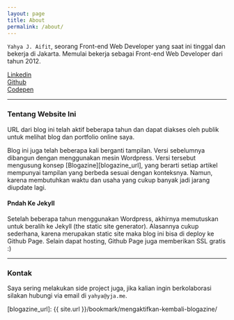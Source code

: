```yaml
---
layout: page
title: About
permalink: /about/
---
```


`Yahya J. Aifit`, seorang Front-end Web Developer yang saat ini tinggal dan bekerja di Jakarta. Memulai bekerja sebagai Front-end Web Developer dari tahun 2012.

<div class="o-grid">
  <div class="o-grid__item u-txt--fair u-fg--grey u-mrgn-bottom--3" >
    <span class="icon-linkedin"></span>
    <a href="https://linkedin.com/in/omipit" target="_blank">
      Linkedin
    </a>
  </div>
  <div class="o-grid__item u-txt--fair u-fg--grey u-mrgn-bottom--3" >
    <span class="icon-github"></span>
    <a href="https://github.com/aifit" target="_blank">
      Github
    </a>
  </div>
  <div class="o-grid__item u-txt--fair u-fg--grey u-mrgn-bottom--3" >
    <span class="icon-codepen"></span>
    <a href="https://codepen.io/yja" target="_blank">
      Codepen
    </a>
  </div>
</div>

___

### Tentang Website Ini

URL dari blog ini telah aktif beberapa tahun dan dapat diakses oleh publik untuk melihat blog dan portfolio online saya.

Blog ini juga telah beberapa kali berganti tampilan. Versi sebelumnya dibangun dengan menggunakan mesin Wordpress. Versi tersebut mengusung konsep [Blogazine][blogazine_url], yang berarti setiap artikel mempunyai tampilan yang berbeda sesuai dengan konteksnya. Namun, karena membutuhkan waktu dan usaha yang cukup banyak jadi jarang diupdate lagi.

#### Pndah Ke Jekyll

Setelah beberapa tahun menggunakan Wordpress, akhirnya memutuskan untuk beralih ke Jekyll (the static site generator). Alasannya cukup sederhana, karena merupakan static site maka blog ini bisa di deploy ke Github Page. Selain dapat hosting, Github Page juga memberikan SSL gratis :)

___

### Kontak

Saya sering melakukan side project juga, jika kalian ingin berkolaborasi silakan hubungi via email di `yahya@yja.me`.

[blogazine_url]: {{ site.url }}/bookmark/mengaktifkan-kembali-blogazine/
